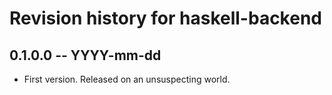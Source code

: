 # Revision history for haskell-backend

## 0.1.0.0 -- YYYY-mm-dd

* First version. Released on an unsuspecting world.
